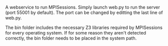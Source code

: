 A webservice to run MPISessions. Simply launch web.py to run the server (port 55001 by default).
The port can be changed by editting the last line of web.py.

The bin folder includes the necessary Z3 libraries required by MPISessions for every operating system.
If for some reason they aren't detected correctly, the bin folder needs to be placed in the system path.